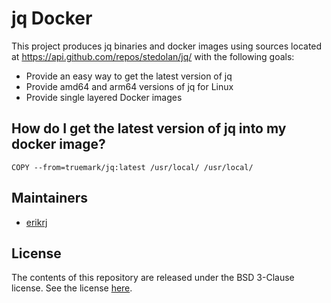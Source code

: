 # jq Docker

This project produces jq binaries and docker images using sources located at
https://api.github.com/repos/stedolan/jq/ with the following goals:

* Provide an easy way to get the latest version of jq
* Provide amd64 and arm64 versions of jq for Linux
* Provide single layered Docker images

## How do I get the latest version of jq into my docker image?

```
COPY --from=truemark/jq:latest /usr/local/ /usr/local/
```

## Maintainers

- [erikrj](https://github.com/erikrj)

## License

The contents of this repository are released under the BSD 3-Clause license. See the
license [here](https://github.com/truemark/git-crypt-docker/blob/main/LICENSE.txt).


